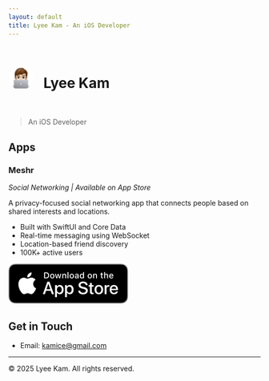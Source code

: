 ```yaml
---
layout: default
title: Lyee Kam - An iOS Developer
---
```


<div style="display: flex; align-items: center; padding-bottom: 20px; padding-top: 20px;">
    <img src="assets/8DF3E84E-98AD-460D-A516-DC6D9FE2D1B1.jpeg" alt="Profile Photo" style="width:50px;height:50px;border-radius:50%;object-fit:cover;vertical-align:middle;margin-right:20px;">
    <h1>Lyee Kam</h1>
</div>

> 
> An iOS Developer

## Apps

### Meshr
*Social Networking | Available on App Store*

A privacy-focused social networking app that connects people based on shared interests and locations.

- Built with SwiftUI and Core Data
- Real-time messaging using WebSocket
- Location-based friend discovery
- 100K+ active users

[![Download on the App Store](assets/Download_on_the_App_Store_Badge_US-UK_RGB_blk_092917.svg)](https://apps.apple.com/us/app/meshr/id6738008639)


## Get in Touch

- Email: [kamice@gmail.com](mailto:kamice@gmail.com)

---

<footer>
<p>© 2025 Lyee Kam. All rights reserved.</p>
</footer>